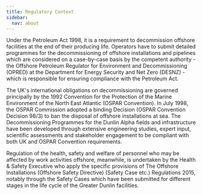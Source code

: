 ```yaml
---
title: Regulatory Context
sidebar:
  nav: about
---
```


Under the Petroleum Act 1998, it is a requirement to decommission
offshore facilities at the end of their producing life. Operators have
to submit detailed programmes for the decommissioning of offshore
installations and pipelines which are considered on a case-by-case basis
by the competent authority - the Offshore Petroleum Regulator for
Environment and Decommissioning (OPRED) at the Department for Energy
Security and Net Zero (DESNZ) - which is responsible for ensuring
compliance with the Petroleum Act.

The UK's international obligations on decommissioning are governed
principally by the 1992 Convention for the Protection of the Marine
Environment of the North East Atlantic (OSPAR Convention). In July 1998,
the OSPAR Commission adopted a binding Decision (OSPAR Convention Decision 98/3) to
ban the disposal of offshore installations at sea. The Decommissioning
Programmes for the Dunlin Alpha fields and infrastructure have been
developed through extensive engineering studies, expert input,
scientific assessments and stakeholder engagement to be compliant with
both UK and OSPAR Convention requirements.

Regulation of the health, safety and welfare of personnel who may be
affected by work activities offshore, meanwhile, is undertaken by the
Health & Safety Executive who apply the specific provisions of The
Offshore Installations (Offshore Safety Directive) (Safety Case etc.)
Regulations 2015, notably through the Safety Cases which have been
submitted for different stages in the life cycle of the Greater Dunlin
facilities.
